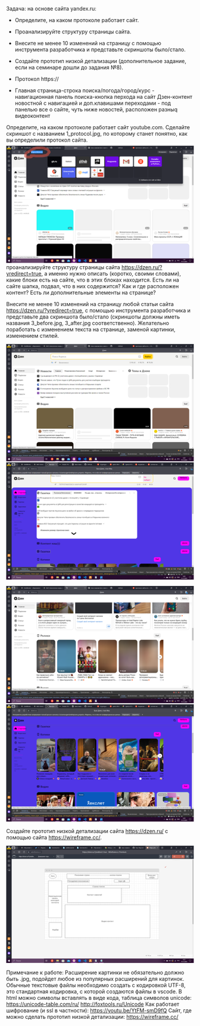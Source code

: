 Задача: на основе сайта yandex.ru:
- Определите, на каком протоколе работает сайт.
- Проанализируйте структуру страницы сайта.
- Внесите не менее 10 изменений на страницу с помощью инструмента разработчика и представьте скриншоты было/стало.
- Создайте прототип низкой детализации (дополнительное задание, если на семинаре дошли до задания №8).

- Протокол https://
- Главная страница-строка поиска/погода/город/курс - навигационная панель поиска-кнопка перхода на сайт Дзен-контент новостной с навигацией и доп.клавишами переходами - под панелью все о сайте, чуть ниже новостей, расположен разныq видеоконтент

Определите, на каком протоколе работает сайт youtube.com.
Сделайте скриншот с названием 1_protocol.jpg, по которому станет понятно, как вы определили протокол сайта.
![Определение](2023-12-19_01-48-33.png)
проанализируйте структуру страницы сайта <https://dzen.ru/?yredirect=true>, а именно нужно описать (коротко, своими словами), какие блоки есть на сайте, что в этих блоках находится. Есть ли на сайте шапка, подвал, что в них содержится? Как и где расположен контент? Есть ли дополнительные элементы на странице?

Внесите не менее 10 изменений на страницу любой статьи сайта <https://dzen.ru/?yredirect=true>, с помощью инструмента разработчика и представьте два скриншота было/стало (скриншоты должны иметь названия 3_before.jpg, 3_after.jpg соответственно). Желательно поработать с изменением текста на странице, заменой картинки, изменением стилей.

![Было](2023-12-19_04-29-01.png)
![Стало](2023-12-19_04-20-07.png)

![Было](2023-12-19_04-29-15.png)
![Стало](2023-12-19_04-20-13.png)

Создайте прототип низкой детализации сайта <https://dzen.ru/> с помощью сайта <https://wireframe.cc/>.

![Прототип](2023-12-19_04-53-17.png)

 Примечание к работе:
Расширение картинки не обязательно должно быть .jpg, подойдет любое из популярных расширений для картинок.
Обычные текстовые файлы необходимо создать с кодировкой UTF-8, это стандартная кодировка, с которой создаются файлы в vscode.
В html можно символы вставлять в виде кода, таблица символов unicode:
<https://unicode-table.com/ru/>
<http://foxtools.ru/Unicode>
Как работает шифрование (и ssl в частности):
<https://youtu.be/YtFM-smD9fQ>
Сайт, где можно сделать прототип низкой детализации:
<https://wireframe.cc/>